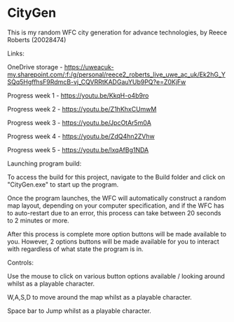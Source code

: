 # CityGen
This is my random WFC city generation for advance technologies, by Reece Roberts (20028474)


Links:

OneDrive storage - https://uweacuk-my.sharepoint.com/:f:/g/personal/reece2_roberts_live_uwe_ac_uk/Ek2hG_YSQq5HgffhsF9RdmcB-vj_CQVRRtKADGauYUb9PQ?e=Z0KjFw

Progress week 1 - https://youtu.be/KkqH-o4b9ro

Progress week 2 - https://youtu.be/Z1hKhxCUmwM

Progress week 3 - https://youtu.be/JpcOtAr5m0A

Progress week 4 - https://youtu.be/ZdQ4hn2ZVhw

Progress week 5 - https://youtu.be/lxqAfBg1NDA


Launching program build:

To access the build for this project, navigate to the Build folder and click on "CityGen.exe" to start up the program.

Once the program launches, the WFC will automatically construct a random map layout, depending on your computer specification, and if the WFC has to auto-restart due to an error, this process can take between 20 seconds to 2 minutes or more.

After this process is complete more option buttons will be made available to you. However, 2 options buttons will be made available for you to interact with regardless of what state the program is in.


Controls:

Use the mouse to click on various button options available / looking around whilst as a playable character.

W,A,S,D to move around the map whilst as a playable character.

Space bar to Jump whilst as a playable character.
